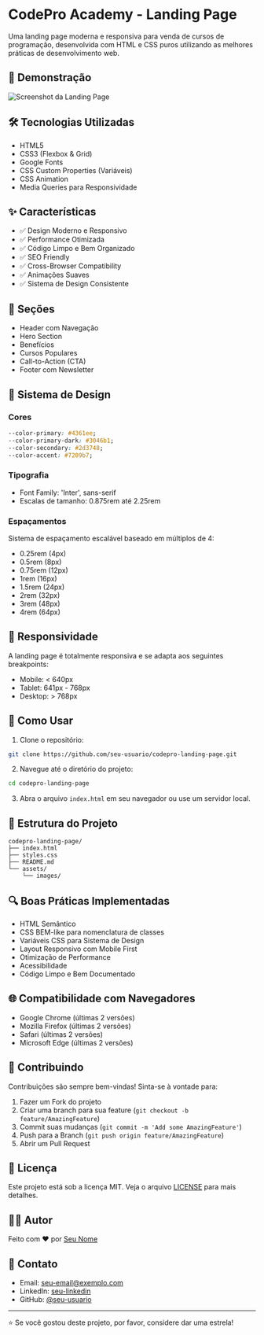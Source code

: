 # CodePro Academy - Landing Page

Uma landing page moderna e responsiva para venda de cursos de programação, desenvolvida com HTML e CSS puros utilizando as melhores práticas de desenvolvimento web.

## 🚀 Demonstração

![Screenshot da Landing Page](/api/placeholder/800/400)

## 🛠️ Tecnologias Utilizadas

- HTML5
- CSS3 (Flexbox & Grid)
- Google Fonts
- CSS Custom Properties (Variáveis)
- CSS Animation
- Media Queries para Responsividade

## ✨ Características

- ✅ Design Moderno e Responsivo
- ✅ Performance Otimizada
- ✅ Código Limpo e Bem Organizado
- ✅ SEO Friendly
- ✅ Cross-Browser Compatibility
- ✅ Animações Suaves
- ✅ Sistema de Design Consistente

## 🎯 Seções

- Header com Navegação
- Hero Section
- Benefícios
- Cursos Populares
- Call-to-Action (CTA)
- Footer com Newsletter

## 🎨 Sistema de Design

### Cores

```css
--color-primary: #4361ee;
--color-primary-dark: #3046b1;
--color-secondary: #2d3748;
--color-accent: #7209b7;
```

### Tipografia

- Font Family: 'Inter', sans-serif
- Escalas de tamanho: 0.875rem até 2.25rem

### Espaçamentos

Sistema de espaçamento escalável baseado em múltiplos de 4:
- 0.25rem (4px)
- 0.5rem (8px)
- 0.75rem (12px)
- 1rem (16px)
- 1.5rem (24px)
- 2rem (32px)
- 3rem (48px)
- 4rem (64px)

## 📱 Responsividade

A landing page é totalmente responsiva e se adapta aos seguintes breakpoints:

- Mobile: < 640px
- Tablet: 641px - 768px
- Desktop: > 768px

## 🚀 Como Usar

1. Clone o repositório:
```bash
git clone https://github.com/seu-usuario/codepro-landing-page.git
```

2. Navegue até o diretório do projeto:
```bash
cd codepro-landing-page
```

3. Abra o arquivo `index.html` em seu navegador ou use um servidor local.

## 📂 Estrutura do Projeto

```
codepro-landing-page/
├── index.html
├── styles.css
├── README.md
└── assets/
    └── images/
```

## 🔍 Boas Práticas Implementadas

- HTML Semântico
- CSS BEM-like para nomenclatura de classes
- Variáveis CSS para Sistema de Design
- Layout Responsivo com Mobile First
- Otimização de Performance
- Acessibilidade
- Código Limpo e Bem Documentado

## 🌐 Compatibilidade com Navegadores

- Google Chrome (últimas 2 versões)
- Mozilla Firefox (últimas 2 versões)
- Safari (últimas 2 versões)
- Microsoft Edge (últimas 2 versões)

## 🤝 Contribuindo

Contribuições são sempre bem-vindas! Sinta-se à vontade para:

1. Fazer um Fork do projeto
2. Criar uma branch para sua feature (`git checkout -b feature/AmazingFeature`)
3. Commit suas mudanças (`git commit -m 'Add some AmazingFeature'`)
4. Push para a Branch (`git push origin feature/AmazingFeature`)
5. Abrir um Pull Request

## 📝 Licença

Este projeto está sob a licença MIT. Veja o arquivo [LICENSE](LICENSE) para mais detalhes.

## 👨‍💻 Autor

Feito com ❤️ por [Seu Nome](https://github.com/seu-usuario)

## 📧 Contato

- Email: seu-email@exemplo.com
- LinkedIn: [seu-linkedin](https://linkedin.com/in/seu-linkedin)
- GitHub: [@seu-usuario](https://github.com/seu-usuario)

---

⭐️ Se você gostou deste projeto, por favor, considere dar uma estrela!

